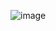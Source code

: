 ![image](https://imgs.search.brave.com/jeVP_XRKkKfV90p2ei64Fsc8MYbqryU_TFzjdpGR90U/rs:fit:844:225:1/g:ce/aHR0cHM6Ly90c2Ux/Lm1tLmJpbmcubmV0/L3RoP2lkPU9JUC5p/UHVndkIxTGJkSnc5/YTl3VV9OREFBSGFF/SyZwaWQ9QXBp)
